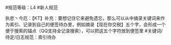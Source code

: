 #规范等级：L4
#新人规范

执悲丶今厄：【KT】补充：要想记住它来避免遗忘，那么可以从中摘录关键词来作为索引、记录到自己的便签待办里，例如摘录【现在你交税】五个字，会形成一个便于搜索的锚点（QQ支持全记录搜索），可以把这五个字符放到便签里
#关键词/待定/日志规范：索引待办